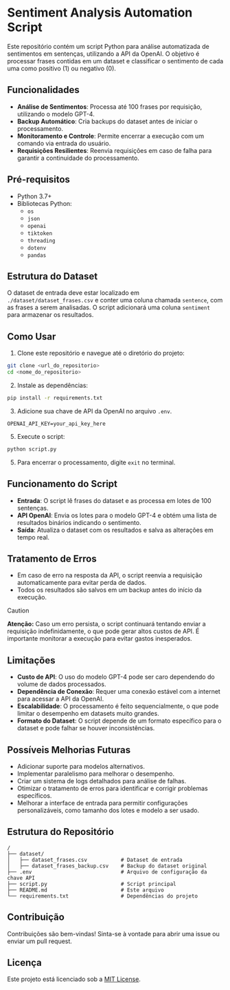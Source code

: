 # Sentiment Analysis Automation Script

Este repositório contém um script Python para análise automatizada de sentimentos em sentenças, utilizando a API da OpenAI. O objetivo é processar frases contidas em um dataset e classificar o sentimento de cada uma como positivo (1) ou negativo (0).

## Funcionalidades

- **Análise de Sentimentos**: Processa até 100 frases por requisição, utilizando o modelo GPT-4.
- **Backup Automático**: Cria backups do dataset antes de iniciar o processamento.
- **Monitoramento e Controle**: Permite encerrar a execução com um comando via entrada do usuário.
- **Requisições Resilientes**: Reenvia requisições em caso de falha para garantir a continuidade do processamento.

## Pré-requisitos

- Python 3.7+
- Bibliotecas Python:
  - `os`
  - `json`
  - `openai`
  - `tiktoken`
  - `threading`
  - `dotenv`
  - `pandas`

## Estrutura do Dataset

O dataset de entrada deve estar localizado em `./dataset/dataset_frases.csv` e conter uma coluna chamada `sentence`, com as frases a serem analisadas. O script adicionará uma coluna `sentiment` para armazenar os resultados.

## Como Usar

1. Clone este repositório e navegue até o diretório do projeto:

```bash
git clone <url_do_repositorio>
cd <nome_do_repositorio>
```

2. Instale as dependências:

```bash
pip install -r requirements.txt
```

3. Adicione sua chave de API da OpenAI no arquivo `.env`.

```env
OPENAI_API_KEY=your_api_key_here
```

5. Execute o script:

```bash
python script.py
```

5. Para encerrar o processamento, digite `exit` no terminal.

## Funcionamento do Script

- **Entrada**: O script lê frases do dataset e as processa em lotes de 100 sentenças.
- **API OpenAI**: Envia os lotes para o modelo GPT-4 e obtém uma lista de resultados binários indicando o sentimento.
- **Saída**: Atualiza o dataset com os resultados e salva as alterações em tempo real.

## Tratamento de Erros

- Em caso de erro na resposta da API, o script reenvia a requisição automaticamente para evitar perda de dados.
- Todos os resultados são salvos em um backup antes do início da execução.
> [!Caution]
> **Atenção:** Caso um erro persista, o script continuará tentando enviar a requisição indefinidamente, o que pode gerar altos custos de API. É importante monitorar a execução para evitar gastos inesperados.

## Limitações

- **Custo de API**: O uso do modelo GPT-4 pode ser caro dependendo do volume de dados processados.
- **Dependência de Conexão**: Requer uma conexão estável com a internet para acessar a API da OpenAI.
- **Escalabilidade**: O processamento é feito sequencialmente, o que pode limitar o desempenho em datasets muito grandes.
- **Formato do Dataset**: O script depende de um formato específico para o dataset e pode falhar se houver inconsistências.

## Possíveis Melhorias Futuras

- Adicionar suporte para modelos alternativos.
- Implementar paralelismo para melhorar o desempenho.
- Criar um sistema de logs detalhados para análise de falhas.
- Otimizar o tratamento de erros para identificar e corrigir problemas específicos.
- Melhorar a interface de entrada para permitir configurações personalizáveis, como tamanho dos lotes e modelo a ser usado.

## Estrutura do Repositório

```plaintext
/
├── dataset/
│   ├── dataset_frases.csv           # Dataset de entrada
│   ├── dataset_frases_backup.csv    # Backup do dataset original
├── .env                             # Arquivo de configuração da chave API
├── script.py                        # Script principal
├── README.md                        # Este arquivo
└── requirements.txt                 # Dependências do projeto
```

## Contribuição

Contribuições são bem-vindas! Sinta-se à vontade para abrir uma issue ou enviar um pull request.

## Licença

Este projeto está licenciado sob a [MIT License](LICENSE).
